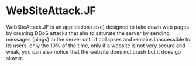 # WebSiteAttack.JF
WebSiteAttack.JF is an application (.exe) designed to take down web pages by creating DDoS attacks that aim to saturate the server by sending messages (pings) to the server until it collapses and remains inaccessible to its users, only the 10% of the time, only if a website is not very secure and weak, you can also notice that the website does not crash but it does go slower.
